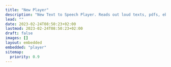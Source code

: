 ```yaml
---
title: "New Player"
description: "New Text to Speech Player. Reads out loud texts, pdfs, ebooks & websites. Features highlighting the text being read, recording, persisting state & more."
lead: ""
date: 2023-02-24T08:50:23+02:00
lastmod: 2023-02-24T08:50:23+02:00
draft: false
images: []
layout: embedded
embedded: "player"
sitemap:
  priority: 0.9
---
```

